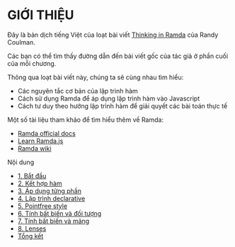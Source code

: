 # GIỚI THIỆU

Đây là bản dịch tiếng Việt của loạt bài viết [Thinking in Ramda](http://randycoulman.com/blog/categories/thinking-in-ramda/) của Randy Coulman.

Các bạn có thể tìm thấy đường dẫn đến bài viết gốc của tác giả ở phần cuối của mỗi chương.

Thông qua loạt bài viết này, chúng ta sẽ cùng nhau tìm hiểu:

* Các nguyên tắc cơ bản của lập trình hàm
* Cách sử dụng Ramda để áp dụng lập trình hàm vào Javascript
* Cách tư duy theo hướng lập trình hàm để giải quyết các bài toán thực tế

Một số tài liệu tham khảo để tìm hiểu thêm về Ramda:

* [Ramda official docs](http://ramdajs.com/0.21.0/docs/)
* [Learn Ramda.js](https://egghead.io/playlists/learn-ramda-js-ec318ad7)
* [Ramda wiki](https://github.com/ramda/ramda/wiki)

Nội dung

* [1. Bắt đầu](/getting-started.md)
* [2. Kết hợp hàm](combining-functions.md)
* [3. Áp dụng từng phần](partial-application.md)
* [4. Lập trình declarative](declarative-programming.md)
* [5. Pointfree style](point-free-style.md)
* [6. Tính bất biến và đối tượng](/immutability-object.md)
* [7. Tính bất biến và mảng](/immutability-array.md)
* [8. Lenses](/lenses.md)
* [Tổng kết](//wrap-up.md)



